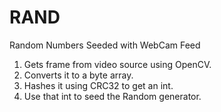 # RAND
Random Numbers Seeded with WebCam Feed

1. Gets frame from video source using OpenCV.
2. Converts it to a byte array.
3. Hashes it using CRC32 to get an int.
4. Use that int to seed the Random generator.

